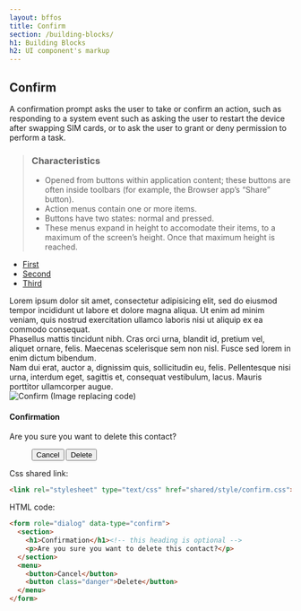 ```yaml
---
layout: bffos
title: Confirm
section: /building-blocks/
h1: Building Blocks
h2: UI component's markup
---
```


## Confirm

A confirmation prompt asks the user to take or confirm an action, such as responding to a system event such as asking the user to restart the device after swapping SIM cards, or to ask the user to grant or deny permission to perform a task.

> ### Characteristics
> * Opened from buttons within application content; these buttons are often inside toolbars (for example, the Browser app’s “Share” button).
> * Action menus contain one or more items.
> * Buttons have two states: normal and pressed.
> * These menus expand in height to accomodate their items, to a maximum of the screen’s height. Once that maximum height is reached.

<!--ul class="nav nav-tabs clearfix">
  <li class="active">
    <a href="#default">Default</a>
  </li>
  <li><a href="#confirm-with-content">Confirm with content</a></li>
</ul-->

<div id="tabs">
  <ul>
    <li><a href="#tabs-1">First</a></li>
    <li><a href="#tabs-2">Second</a></li>
    <li><a href="#tabs-3">Third</a></li>
  </ul>
  <div id="tabs-1">Lorem ipsum dolor sit amet, consectetur adipisicing elit, sed do eiusmod tempor incididunt ut labore et dolore magna aliqua. Ut enim ad minim veniam, quis nostrud exercitation ullamco laboris nisi ut aliquip ex ea commodo consequat.</div>
  <div id="tabs-2">Phasellus mattis tincidunt nibh. Cras orci urna, blandit id, pretium vel, aliquet ornare, felis. Maecenas scelerisque sem non nisl. Fusce sed lorem in enim dictum bibendum.</div>
  <div id="tabs-3">Nam dui erat, auctor a, dignissim quis, sollicitudin eu, felis. Pellentesque nisi urna, interdum eget, sagittis et, consequat vestibulum, lacus. Mauris porttitor ullamcorper augue.</div>
</div>


<section class="example">
  <img src="http://buildingfirefoxos.com/wp-content/uploads/2013/02/confirm_1.jpg" alt="Confirm (Image replacing code)"/>
  <article class="frame">
    <form role="dialog" data-type="confirm">
      <section>
        <h1>Confirmation</h1><!-- this heading is optional -->
        <p>Are you sure you want to delete this contact?</p>
      </section>
      <menu>
        <button>Cancel</button>
        <button class="danger">Delete</button>
      </menu>
    </form>
  </article>
</section>

Css shared link:

```html
<link rel="stylesheet" type="text/css" href="shared/style/confirm.css">
```

HTML code:

```html
<form role="dialog" data-type="confirm">
  <section>
    <h1>Confirmation</h1><!-- this heading is optional -->
    <p>Are you sure you want to delete this contact?</p>
  </section>
  <menu>
    <button>Cancel</button>
    <button class="danger">Delete</button>
  </menu>
</form>
```
